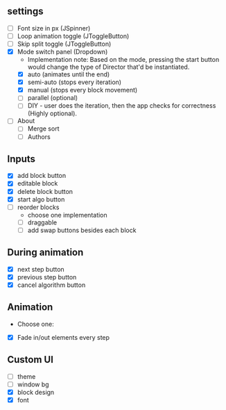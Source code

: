 ## settings
- [ ] Font size in px (JSpinner)
- [ ] Loop animation toggle (JToggleButton)
- [ ] Skip split toggle (JToggleButton)
- [x] Mode switch panel (Dropdown)
  * Implementation note: Based on the mode, pressing the start button would change the type of Director that'd be instantiated. 
  - [x] auto (animates until the end)
  - [x] semi-auto (stops every iteration)
  - [x] manual (stops every block movement)
  - [ ] parallel (optional)
  - [ ] DIY - user does the iteration, then the app checks for correctness (Highly optional).
- [ ] About
  - [ ] Merge sort
  - [ ] Authors
## Inputs
- [x] add block button
- [x] editable block
- [x] delete block button
- [x] start algo button
- [ ] reorder blocks
  * choose one implementation  
  - [ ] draggable
  - [ ] add swap buttons besides each block
## During animation
- [x] next step button
- [x] previous step button
- [x] cancel algorithm button
## Animation
* Choose one:
- [x] Fade in/out elements every step
## Custom UI
- [ ] theme
- [ ] window bg
- [x] block design
- [x] font